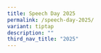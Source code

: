 ```yaml
---
title: Speech Day 2025
permalink: /speech-day-2025/
variant: tiptap
description: ""
third_nav_title: "2025"
---
```

<p></p>